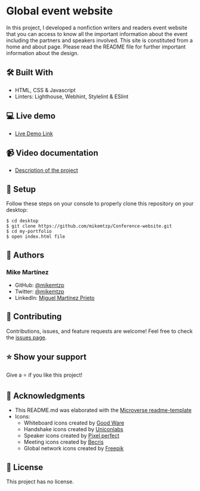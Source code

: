 # Global event website
In this project, I developed a nonfiction writers and readers event website that you can access to know all the important information about the event including the partners and speakers involved. This site is constituted from a home and about page. Please read the README file for further important information about the design.

## 🛠️ Built With

- HTML, CSS & Javascript
- Linters: Lighthouse, Webhint, Stylelint & ESlint

## 💻 Live demo
- [Live Demo Link]()

## 📹 Video documentation

- [Description of the project]()

## 🧮 Setup

Follow these steps on your console to properly clone this repository on your desktop:

```
$ cd desktop
$ git clone https://github.com/mikemtzp/Conference-website.git
$ cd my-portfolio
$ open index.html file
```

## 👤 Authors

### Mike Martínez

- GitHub: [@mikemtzp](https://github.com/mikemtzp)
- Twitter: [@mikemtzp](https://twitter.com/mikemtzp)
- LinkedIn: [Miguel Martínez Prieto](https://www.linkedin.com/in/miguel-mart%C3%ADnez-prieto-a42406166/)

## 🤝 Contributing

Contributions, issues, and feature requests are welcome!
Feel free to check the [issues page](https://github.com/mikemtzp/my-portfolio/issues).

## ⭐️ Show your support

Give a ⭐️ if you like this project!

## 🥇 Acknowledgments

- This README.md was elaborated with the [Microverse readme-template](https://github.com/microverseinc/readme-template)
- Icons:
  - Whiteboard icons created by [Good Ware](https://www.flaticon.com/free-icons/whiteboard)
  - Handshake icons created by [Uniconlabs](https://www.flaticon.com/free-icons/handshake)
  - Speaker icons created by [Pixel perfect](https://www.flaticon.com/free-icons/speaker)
  - Meeting icons created by [Becris](https://www.flaticon.com/free-icons/meeting)
  - Global network icons created by [Freepik](https://www.flaticon.com/free-icons/global-network)

## 📝 License

This project has no license.
